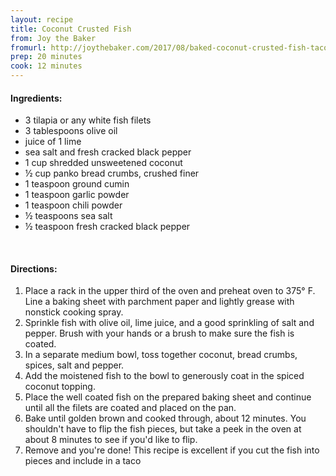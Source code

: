 ```yaml
---
layout: recipe
title: Coconut Crusted Fish
from: Joy the Baker
fromurl: http://joythebaker.com/2017/08/baked-coconut-crusted-fish-tacos/
prep: 20 minutes
cook: 12 minutes
---
```


#### Ingredients:

* 3 tilapia or any white fish filets
* 3 tablespoons olive oil
* juice of 1 lime
* sea salt and fresh cracked black pepper
* 1 cup shredded unsweetened coconut
* ½ cup panko bread crumbs, crushed finer
* 1 teaspoon ground cumin
* 1 teaspoon garlic powder
* 1 teaspoon chili powder
* ½ teaspoons sea salt
* ½ teaspoon fresh cracked black pepper


<br>

#### Directions:

1. Place a rack in the upper third of the oven and preheat oven to 375° F. Line a baking sheet with parchment paper and lightly grease with nonstick cooking spray.
2. Sprinkle fish with olive oil, lime juice, and a good sprinkling of salt and pepper. Brush with your hands or a brush to make sure the fish is coated.
3. In a separate medium bowl, toss together coconut, bread crumbs, spices, salt and pepper. 
4. Add the moistened fish to the bowl to generously coat in the spiced coconut topping. 
5. Place the well coated fish on the prepared baking sheet and continue until all the filets are coated and placed on the pan.
6. Bake until golden brown and cooked through, about 12 minutes. You shouldn't have to flip the fish pieces, but take a peek in the oven at about 8 minutes to see if you'd like to flip.
7. Remove and you're done! This recipe is excellent if you cut the fish into pieces and include in a taco
